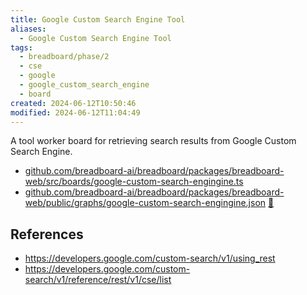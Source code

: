 ```yaml
---
title: Google Custom Search Engine Tool
aliases:
  - Google Custom Search Engine Tool
tags:
  - breadboard/phase/2
  - cse
  - google
  - google_custom_search_engine
  - board
created: 2024-06-12T10:50:46
modified: 2024-06-12T11:04:49
---
```


A tool worker board for retrieving search results from Google Custom Search Engine.

- [github.com/breadboard-ai/breadboard/packages/breadboard-web/src/boards/google-custom-search-engingine.ts](https://github.com/breadboard-ai/breadboard/blob/main/packages/visual-editor/src/boards/google-custom-search-engingine.ts)
- [github.com/breadboard-ai/breadboard/packages/breadboard-web/public/graphs/google-custom-search-engingine.json](https://github.com/breadboard-ai/breadboard/blob/main/packages/visual-editor/public/graphs/google-custom-search-engingine.json) [🔗](https://breadboard-ai.web.app/?board=https://raw.githubusercontent.com/breadboard-ai/breadboard/main/packages/breadboard-web/public/graphs/google-custom-search-engingine.json)

## References

- <https://developers.google.com/custom-search/v1/using_rest>
- <https://developers.google.com/custom-search/v1/reference/rest/v1/cse/list>
